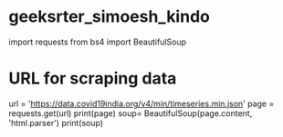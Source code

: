# geeksrter_simoesh_kindo

import requests
from bs4 import BeautifulSoup

# URL for scraping data
url = 'https://data.covid19india.org/v4/min/timeseries.min.json'
page = requests.get(url)
print(page)
soup= BeautifulSoup(page.content, 'html.parser')
print(soup)
